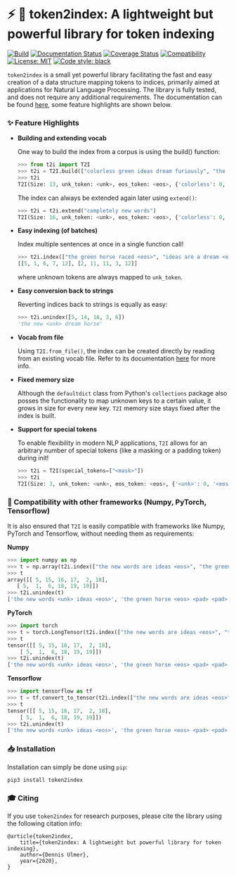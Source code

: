 # :zap: :card_index: token2index: A lightweight but powerful library for token indexing

[![Build](https://travis-ci.org/Kaleidophon/token2index.svg?branch=master)](https://travis-ci.org/github/Kaleidophon/token2index/builds)
[![Documentation Status](https://readthedocs.org/projects/token2index/badge/?version=latest)](https://token2index.readthedocs.io/en/latest/?badge=latest)
[![Coverage Status](https://coveralls.io/repos/github/Kaleidophon/token2index/badge.svg?branch=master)](https://coveralls.io/github/Kaleidophon/token2index?branch=master)
[![Compatibility](https://img.shields.io/badge/Python-3.5%20%7C%203.6%20%7C%203.7%20%7C%203.8-blue)]()
[![License: MIT](https://img.shields.io/badge/License-MIT-yellow.svg)](https://opensource.org/licenses/MIT)
[![Code style: black](https://img.shields.io/badge/code%20style-black-000000.svg)](https://github.com/python/black)

``token2index`` is a small yet powerful library facilitating the fast and easy creation of a data structure mapping 
tokens to indices, primarily aimed at applications for Natural Language Processing. The library is fully tested, and 
does not require any additional requirements. The documentation can be found [here](token2index.readthedocs.io), some feature highlights are 
shown below.

### :sparkles: Feature Highlights

* **Building and extending vocab**

    One way to build the index from a corpus is using the build() function:

    ```python
    >>> from t2i import T2I
    >>> t2i = T2I.build(["colorless green ideas dream furiously", "the horse raced past the barn fell"])
    >>> t2i
    T2I(Size: 13, unk_token: <unk>, eos_token: <eos>, {'colorless': 0, 'green': 1, 'ideas': 2, 'dream': 3, 'furiously': 4, 'the': 5, 'horse': 6, 'raced': 7, 'past': 8, 'parn': 9, 'fell': 10, '<unk>': 11, '<eos>': 12})
    ```
  
    The index can always be extended again later using `extend()`:
    
    ```python
    >>> t2i = t2i.extend("completely new words")
    T2I(Size: 16, unk_token: <unk>, eos_token: <eos>, {'colorless': 0, 'green': 1, 'ideas': 2, 'dream': 3, 'furiously': 4, 'the': 5, 'horse': 6, 'raced': 7, 'past': 8, 'barn': 9, 'fell': 10, 'completely': 13, 'new': 14, 'words': 15, '<unk>': 16, '<eos>': 17})
    ```

* **Easy indexing (of batches)**
    
    Index multiple sentences at once in a single function call!

    ```python
    >>> t2i.index(["the green horse raced <eos>", "ideas are a dream <eos>"])
    [[5, 1, 6, 7, 12], [2, 11, 11, 3, 12]]
    ```
    
    where unknown tokens are always mapped to `unk_token`.
    
* **Easy conversion back to strings**
    
    Reverting indices back to strings is equally as easy:
    
    ```python
    >>> t2i.unindex([5, 14, 16, 3, 6])
    'the new <unk> dream horse'
    ```
    
* **Vocab from file**

    Using `T2I.from_file()`, the index can be created directly by reading from an existing vocab file. 
    Refer to its documentation [here](https://token2index.readthedocs.io/en/latest/#t2i.T2I.from_file) for more info.
    
* **Fixed memory size**

    Although the `defaultdict` class from Python's `collections` package also posses the functionality to map unknown 
    keys to a certain value, it grows in size for every new key. `T2I` memory size stays fixed after the index is built.
    
* **Support for special tokens**
    
    To enable flexibility in modern NLP applications, `T2I` allows for an arbitrary number of special tokens (like a 
    masking or a padding token) during init! 
    
    ```python
    >>> t2i = T2I(special_tokens=["<mask>"])
    >>> t2i
    T2I(Size: 3, unk_token: <unk>, eos_token: <eos>, {'<unk>': 0, '<eos>': 1, '<mask>': 2})
    ```

### :electric_plug: Compatibility with other frameworks (Numpy, PyTorch, Tensorflow)

It is also ensured that `T2I` is easily compatible with frameworks like Numpy, PyTorch and 
Tensorflow, without needing them as requirements:

**Numpy**

```python
>>> import numpy as np
>>> t = np.array(t2i.index(["the new words are ideas <eos>", "the green horse <eos> <pad> <pad>"]))
>>> t
array([[ 5, 15, 16, 17,  2, 18],
   [ 5,  1,  6, 18, 19, 19]])
>>> t2i.unindex(t)
['the new words <unk> ideas <eos>', 'the green horse <eos> <pad> <pad>']
```

**PyTorch**

```python
>>> import torch
>>> t = torch.LongTensor(t2i.index(["the new words are ideas <eos>", "the green horse <eos> <pad> <pad>"]))
>>> t
tensor([[ 5, 15, 16, 17,  2, 18],
    [ 5,  1,  6, 18, 19, 19]])
>>> t2i.unindex(t)
['the new words <unk> ideas <eos>', 'the green horse <eos> <pad> <pad>']
```

**Tensorflow**

```python
>>> import tensorflow as tf
>>> t = tf.convert_to_tensor(t2i.index(["the new words are ideas <eos>", "the green horse <eos> <pad> <pad>"]), dtype=tf.int32)
>>> t
tensor([[ 5, 15, 16, 17,  2, 18],
    [ 5,  1,  6, 18, 19, 19]])
>>> t2i.unindex(t)
['the new words <unk> ideas <eos>', 'the green horse <eos> <pad> <pad>']
```

### :inbox_tray: Installation

Installation can simply be done using ``pip``:

    pip3 install token2index

### :mortar_board: Citing

If you use ``token2index`` for research purposes, please cite the library using the following citation info:

    @article{token2index,
        title={token2index: A lightweight but powerful library for token indexing},
        author={Dennis Ulmer},
        year={2020},
    }
